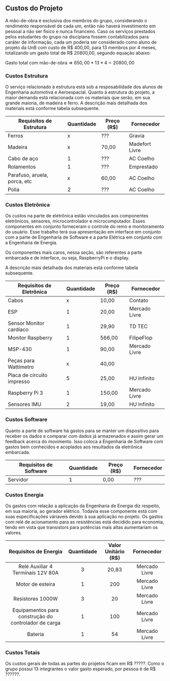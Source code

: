 ## Custos do Projeto



A mão-de-obra é exclusiva dos membros do grupo, considerando o rendimento responsável de cada um, então não haverá investimento em pessoal a não ser físico e nunca financeiro. Caso os serviços prestados pelos estudantes do grupo na disciplana fossem contabilizados para caráter de informação, cada um poderia ser considerado como aluno de projeto da UnB com custo de R$ 400,00, para 13 membros por 4 meses, totalizando um gasto total de R$ 20800,00, segundo equação abaixo:

Gasto total com mão-de-obra => $650,00*13*4 = 20800,00$

### Custos Estrutura

O serviço relacionado à estrutura está sob a resposabilidade dos alunos de Engenharia automotiva e Aeroespacial. Quanto à estrutura do projeto, a maior demanda está relacionada com os materiais que serão, em sua grande maioria, de madeira e ferro.
A descrição mais detalhada dos materiais está conforme tabela subsequente.

| Requisitos de Estrutura | Quantidade | Preço (R$) | Fornecedor |
|--------------------------|------------|-------|------------|
| Ferros                   |        x   |    ???   |      Gravia      |
| Madeira                   |        x  |   70,00  |     Madefort Livre       |
| Cabo de aço         |        1   |    ???   |    AC Coelho      |
|     Rolamentos |        1   |    ???  |    Emprestado        |
| Parafuso, aruela, porca, etc    |        x   |  60,00    |  AC Coelho          |
| Polia|       2   |   ???    |       AC Coelho    |

### Custos Eletrônica

Os custos na parte de eletrônica estão vinculados aos componentes eletrônicos, sensores, microcontrolador e microcomputador. Esses componentes em conjunto forneceram o controle do remo e monitoramento do usuário. Esse trabalho terá sua apresentação em interface em conjunto com a parte de Engenharia de Software e a parte Elétrica em conjunto com a Engenharia de Energia.

Os componentes mais caros, nessa seção, são referentes a parte embarcada e de interface, ou seja, RaspberryPi e o display.

A descrição mais detalhada dos materiais está conforme tabela subsequente.

| Requisitos de Eletrônica | Quantidade | Preço (R$) | Fornecedor |
|--------------------------|------------|-------|------------|
| Cabos                    |        x   |    10,00   |      Contato      |
| ESP                      |        1   |    20,00   |     Mercado Livre       |
| Sensor Monitor cardíaco         |        1   |    29,90   |     TD TEC       |
| Monitor Raspberry        |        1   |    566,00  |    FilipeFlop        |
| MSP-430                  |        1   |   90,00    |     Mercado Livre       |
| Peças para Wattímetro    |        x   |   40,00    |            |
| Placa de circuito impresso|       5   |   25,00    |       HU Infinito     |
| Raspberry Pi 3           |        1   |   150,00   |     Mercado Livre       |
| Sensores IMU             |        2   |   19,00    |      HU Infinito      |



### Custos Software

Quanto a parte de software há gastos para se manter um dispositivo para receber os dados e comparar com dados já armazenados e assim gerar um feedback acerca do movimento. Isso coloca a Engenharia de Software com gastos bem conhecidos e acoplados aos resultados da eletrônica embarcada.

| Requisitos de Software | Quantidade | Preço (R$) | Fornecedor |
|--------------------------|------------|-------|------------|
| Servidor                  |        1   |    0,00   |      ???      |


### Custos Energia

Os gastos com relação a aplicação da Engenharia de Energia diz respeito, em sua maioria, ao gerador elétrico. Todavia esse componente está com suas especificações váriaveis devido à sua aplicação no projeto. Os gastos com relé de acionamento para as resistências está decidido para economia, tendo em vista que transistors para potências mais altas aumentariam os valores.  

| Requisitos de Energia | Quantidade | Valor Unitário (R$) | Fornecedor |  
|:---:|:---:|:---:|:---:|
| Relé Auxiliar 4 Terminais 12V 80A | 3 | 20,83 | Mercado Livre |
| Motor de esteira | 1 | 200 | Mercado Livre |
| Resistores 1000W | 3 | 20 | Mercado Livre |
| Equipamentos para construção do controlador de carga | 1 | 100 | Mercado Livre |
| Bateria | 1 | 54 | Mercado Livre |


### Custos Totais

Os custos gerais de todas as partes do projetos ficam em R$ ?????. Como o grupo possui 13 integrantes o valor gasto esperado, por pessoa é de R$ ??????.


